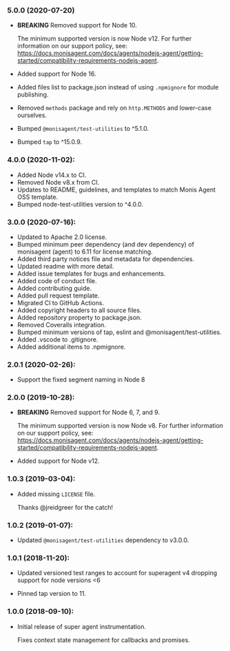 ### 5.0.0 (2020-07-20)

* **BREAKING** Removed support for Node 10.

  The minimum supported version is now Node v12. For further information on our support policy, see: https://docs.monisagent.com/docs/agents/nodejs-agent/getting-started/compatibility-requirements-nodejs-agent.

* Added support for Node 16.
* Added files list to package.json instead of using `.npmignore` for module publishing.
* Removed `methods` package and rely on `http.METHODS` and lower-case ourselves.
* Bumped `@monisagent/test-utilities` to ^5.1.0.
* Bumped `tap` to ^15.0.9.

### 4.0.0 (2020-11-02):

* Added Node v14.x to CI.
* Removed Node v8.x from CI.
* Updates to README, guidelines, and templates to match Monis Agent OSS template.
* Bumped node-test-utilities version to ^4.0.0.

### 3.0.0 (2020-07-16):

* Updated to Apache 2.0 license.
* Bumped minimum peer dependency (and dev dependency) of monisagent (agent) to 6.11 for license matching.
* Added third party notices file and metadata for dependencies.
* Updated readme with more detail.
* Added issue templates for bugs and enhancements.
* Added code of conduct file.
* Added contributing guide.
* Added pull request template.
* Migrated CI to GitHub Actions.
* Added copyright headers to all source files.
* Added repository property to package.json.
* Removed Coveralls integration.
* Bumped minimum versions of tap, eslint and @monisagent/test-utilities.
* Added .vscode to .gitignore.
* Added additional items to .npmignore.

### 2.0.1 (2020-02-26):

* Support the fixed segment naming in Node 8

### 2.0.0 (2019-10-28):

* **BREAKING** Removed support for Node 6, 7, and 9.

  The minimum supported version is now Node v8. For further information on our support policy, see: https://docs.monisagent.com/docs/agents/nodejs-agent/getting-started/compatibility-requirements-nodejs-agent.

* Added support for Node v12.

### 1.0.3 (2019-03-04):

* Added missing `LICENSE` file.

  Thanks @jreidgreer for the catch!

### 1.0.2 (2019-01-07):

* Updated `@monisagent/test-utilities` dependency to v3.0.0.

### 1.0.1 (2018-11-20):
* Updated versioned test ranges to account for superagent v4 dropping support
  for node versions <6

* Pinned tap version to 11.

### 1.0.0 (2018-09-10):

* Initial release of super agent instrumentation.

  Fixes context state management for callbacks and promises.

